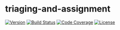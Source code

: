 # triaging-and-assignment

[![Version](https://img.shields.io/badge/version-1.0-blue.svg)](https://github.com/your-username/your-repository)
[![Build Status](https://img.shields.io/travis/your-username/your-repository/main.svg)](https://travis-ci.org/your-username/your-repository)
[![Code Coverage](https://img.shields.io/codecov/c/github/your-username/your-repository.svg)](https://codecov.io/gh/your-username/your-repository)
[![License](https://img.shields.io/badge/license-MIT-green.svg)](https://opensource.org/licenses/MIT)
